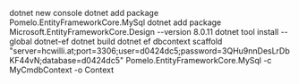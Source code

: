 dotnet new console
dotnet add package Pomelo.EntityFrameworkCore.MySql
dotnet add package Microsoft.EntityFrameworkCore.Design --version 8.0.11
dotnet tool install --global dotnet-ef
dotnet build
dotnet ef dbcontext scaffold "server=hcwilli.at;port=3306;user=d0424dc5;password=3QHu9nnDesLrDbKF44vN;database=d0424dc5" Pomelo.EntityFrameworkCore.MySql -c MyCmdbContext -o Context